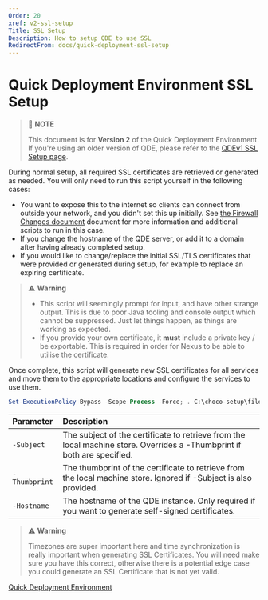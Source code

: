 ```yaml
---
Order: 20
xref: v2-ssl-setup
Title: SSL Setup
Description: How to setup QDE to use SSL
RedirectFrom: docs/quick-deployment-ssl-setup
---
```


# Quick Deployment Environment SSL Setup

> :memo: **NOTE**
>
> This document is for **Version 2** of the Quick Deployment Environment.
> If you're using an older version of QDE, please refer to the [QDEv1 SSL Setup page](xref:v1-ssl-setup).

During normal setup, all required SSL certificates are retrieved or generated as needed.
You will only need to run this script yourself in the following cases:

* You want to expose this to the internet so clients can connect from outside your network, and you didn't set this up initially.
  See [the Firewall Changes document](./firewall-changes) document for more information and additional scripts to run in this case.
* If you change the hostname of the QDE server, or add it to a domain after having already completed setup.
* If you would like to change/replace the initial SSL/TLS certificates that were provided or generated during setup, for example to replace an expiring certificate.

> :warning: **Warning**
>
> * This script will seemingly prompt for input, and have other strange output.
>   This is due to poor Java tooling and console output which cannot be suppressed.
>   Just let things happen, as things are working as expected.
> * If you provide your own certificate, it **must** include a private key / be exportable.
>   This is required in order for Nexus to be able to utilise the certificate.

Once complete, this script will generate new SSL certificates for all services and move them to the appropriate locations and configure the services to use them.

```powershell
Set-ExecutionPolicy Bypass -Scope Process -Force; . C:\choco-setup\files\New-SslCertificates.ps1
```

| Parameter     | Description                                                                                                                                            |
| :------------ | :----------------------------------------------------------------------------------------------------------------------------------------------------- |
| `-Subject`    | The subject of the certificate to retrieve from the local machine store. Overrides a -Thumbprint if both are specified.                                |
| `-Thumbprint` | The thumbprint of the certificate to retrieve from the local machine store. Ignored if -Subject is also provided.                                      |
| `-Hostname`   | The hostname of the QDE instance. Only required if you want to generate self-signed certificates.                                                      |

> :warning: **Warning**
>
> Timezones are super important here and time synchronization is really important when generating SSL Certificates.
> You will need make sure you have this correct, otherwise there is a potential edge case you could generate an SSL Certificate that is not yet valid.

[Quick Deployment Environment](xref:v2-qde)